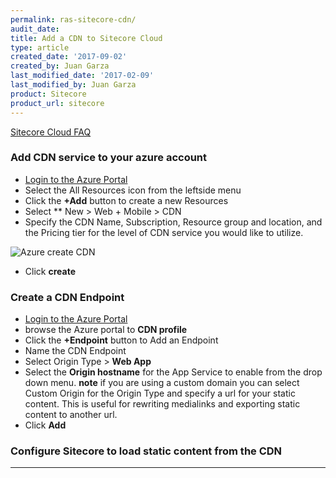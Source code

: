 ```yaml
---
permalink: ras-sitecore-cdn/
audit_date:
title: Add a CDN to Sitecore Cloud
type: article
created_date: '2017-09-02'
created_by: Juan Garza
last_modified_date: '2017-02-09'
last_modified_by: Juan Garza
product: Sitecore
product_url: sitecore
---
```


[Sitecore Cloud FAQ](/how-to/ras-sitecore-faq)


### Add CDN service to your azure account
- [Login to the Azure Portal](/how-to/)
- Select the All Resources icon from the leftside menu
- Click the **+Add** button to create a new Resources
- Select ** New > Web + Mobile > CDN
- Specify the CDN Name, Subscription, Resource group and location, and the Pricing tier for the level of CDN service you would like to utilize. 

<img src="{% asset_path ras-sitecore/azurecreatecdn.png %}" alt="Azure create CDN" />

- Click **create**

### Create a CDN Endpoint
- [Login to the Azure Portal](/how-to/)
- browse the Azure portal to **CDN profile**
- Click the **+Endpoint** button to Add an Endpoint
- Name the CDN Endpoint
- Select Origin Type > **Web App**
- Select the **Origin hostname** for the App Service to enable from the drop down menu.
**note** if you are using a custom domain you can select Custom Origin for the Origin Type and specify a url for your static content. This is useful for rewriting medialinks and exporting static content to another url. 
- Click **Add**


### Configure Sitecore to load static content from the CDN

 
------------------------------------------------------------------------
